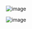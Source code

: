 ![image](https://github.com/user-attachments/assets/19e76d84-a8c5-45e0-90b4-c0b5ee2ac5a8)


![image](https://github.com/user-attachments/assets/3f0aaeca-989f-44cf-92e4-332b0d4c6c41)
